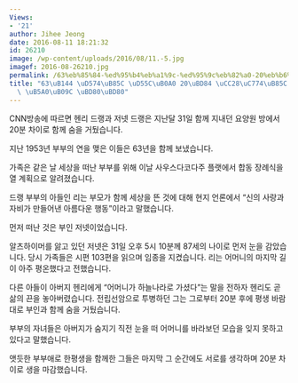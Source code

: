 ```yaml
---
Views:
- '21'
author: Jihee Jeong
date: 2016-08-11 18:21:32
id: 26210
image: /wp-content/uploads/2016/08/11.-5.jpg
imagef: 2016-08-26210.jpg
permalink: /63%eb%85%84-%ed%95%b4%eb%a1%9c-%ed%95%9c%eb%82%a0-20%eb%b6%84-%ec%b0%a8%ec%9d%b4%eb%a1%9c-%ec%84%b8%ec%83%81-%eb%96%a0%eb%82%9c-%eb%b6%80%eb%b6%80/
title: "63\uB144 \uD574\uB85C \uD55C\uB0A0 20\uBD84 \uCC28\uC774\uB85C \uC138\uC0C1\
  \ \uB5A0\uB09C \uBD80\uBD80"
---
```


CNN방송에 따르면 헨리 드랭과 저넷 드랭은 지난달 31일 함께 지내던 요양원 방에서 20분 차이로 함께 숨을 거뒀습니다.

지난 1953년 부부의 연을 맺은 이들은 63년을 함께 보냈습니다.

가족은 같은 날 세상을 떠난 부부를 위해 이날 사우스다코다주 플랫에서 합동 장례식을 열 계획으로 알려졌습니다.

드랭 부부의 아들인 리는 부모가 함께 세상을 뜬 것에 대해 현지 언론에서 &#8220;신의 사랑과 자비가 만들어낸 아름다운 행동&#8221;이라고 말했습니다.

먼저 떠난 것은 부인 저넷이었습니다.

알츠하이머를 앓고 있던 저넷은 31일 오후 5시 10분께 87세의 나이로 먼저 눈을 감았습니다. 당시 가족들은 시편 103편을 읽으며 임종을 지켰습니다. 리는 어머니의 마지막 길이 아주 평온했다고 전했습니다.

다른 아들이 아버지 헨리에게 &#8220;어머니가 하늘나라로 가셨다&#8221;는 말을 전하자 헨리도 곧 삶의 끈을 놓아버렸습니다. 전립선암으로 투병하던 그는 그로부터 20분 후에 평생 바람대로 부인과 함께 숨을 거뒀습니다.

부부의 자녀들은 아버지가 숨지기 직전 눈을 떠 어머니를 바라보던 모습을 잊지 못하고 있다고 말했습니다.

앳듯한 부부애로 한평생을 함께한 그들은 마지막 그 순간에도 서로를 생각하며 20분 차이로 생을 마감했습니다.